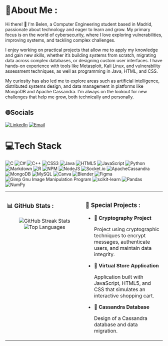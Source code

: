 # 💫About Me :
Hi there! 👋 I'm Belen, a Computer Engineering student based in Madrid, passionate about technology and eager to learn and grow. My primary focus is on the world of cybersecurity, where I love exploring vulnerabilities, improving systems, and tackling complex challenges.

I enjoy working on practical projects that allow me to apply my knowledge and gain new skills, whether it’s building systems from scratch, migrating data across complex databases, or designing custom user interfaces. I have hands-on experience with tools like Metasploit, Kali Linux, and vulnerability assessment techniques, as well as programming in Java, HTML, and CSS.

My curiosity has also led me to explore areas such as artificial intelligence, distributed systems design, and data management in platforms like MongoDB and Apache Cassandra. I'm always on the lookout for new challenges that help me grow, both technically and personally.

## 🌐Socials
[![LinkedIn](https://img.shields.io/badge/LinkedIn-%230077B5.svg?logo=linkedin&logoColor=white)](https://www.linkedin.com/in/bel%C3%A9n-g%C3%B3mez-arnaldo-9946542a4/) 
[![Email](https://img.shields.io/badge/Email-D14836?logo=gmail&logoColor=white)](mailto:bga78a@gmail.com)

# 💻Tech Stack
![C](https://img.shields.io/badge/c-%2300599C.svg?style=for-the-badge&logo=c&logoColor=white) ![C#](https://img.shields.io/badge/c%23-%23239120.svg?style=for-the-badge&logo=c-sharp&logoColor=white) ![C++](https://img.shields.io/badge/c++-%2300599C.svg?style=for-the-badge&logo=c%2B%2B&logoColor=white) ![CSS3](https://img.shields.io/badge/css3-%231572B6.svg?style=for-the-badge&logo=css3&logoColor=white) ![Java](https://img.shields.io/badge/java-%23ED8B00.svg?style=for-the-badge&logo=java&logoColor=white) ![HTML5](https://img.shields.io/badge/html5-%23E34F26.svg?style=for-the-badge&logo=html5&logoColor=white) ![JavaScript](https://img.shields.io/badge/javascript-%23323330.svg?style=for-the-badge&logo=javascript&logoColor=%23F7DF1E) ![Python](https://img.shields.io/badge/python-3670A0?style=for-the-badge&logo=python&logoColor=ffdd54) ![Markdown](https://img.shields.io/badge/markdown-%23000000.svg?style=for-the-badge&logo=markdown&logoColor=white) ![R](https://img.shields.io/badge/r-%23276DC3.svg?style=for-the-badge&logo=r&logoColor=white) ![NPM](https://img.shields.io/badge/NPM-%23000000.svg?style=for-the-badge&logo=npm&logoColor=white) ![NodeJS](https://img.shields.io/badge/node.js-6DA55F?style=for-the-badge&logo=node.js&logoColor=white) ![Socket.io](https://img.shields.io/badge/Socket.io-black?style=for-the-badge&logo=socket.io&badgeColor=010101) ![ApacheCassandra](https://img.shields.io/badge/cassandra-%231287B1.svg?style=for-the-badge&logo=apache-cassandra&logoColor=white) ![MongoDB](https://img.shields.io/badge/MongoDB-%234ea94b.svg?style=for-the-badge&logo=mongodb&logoColor=white) ![MySQL](https://img.shields.io/badge/mysql-%2300f.svg?style=for-the-badge&logo=mysql&logoColor=white) ![Canva](https://img.shields.io/badge/Canva-%2300C4CC.svg?style=for-the-badge&logo=Canva&logoColor=white) ![Blender](https://img.shields.io/badge/blender-%23F5792A.svg?style=for-the-badge&logo=blender&logoColor=white) 	![Figma](https://img.shields.io/badge/figma-%23F24E1E.svg?style=for-the-badge&logo=figma&logoColor=white) ![Gimp Gnu Image Manipulation Program](https://img.shields.io/badge/Gimp-657D8B?style=for-the-badge&logo=gimp&logoColor=FFFFFF) ![scikit-learn](https://img.shields.io/badge/scikit--learn-%23F7931E.svg?style=for-the-badge&logo=scikit-learn&logoColor=white) ![Pandas](https://img.shields.io/badge/pandas-%23150458.svg?style=for-the-badge&logo=pandas&logoColor=white) ![NumPy](https://img.shields.io/badge/numpy-%23013243.svg?style=for-the-badge&logo=numpy&logoColor=white)


<div align="center">
  <table style="margin: 0 auto; padding: 0; border-collapse: collapse; width: 100%; table-layout: fixed;">
    <tr>
      <td width="50%" valign="top" style="padding: 5px;">
        <h3>📊 GitHub Stats :</h3>
        <div style="text-align: center;">
        <img src="https://github-readme-streak-stats.herokuapp.com/?user=Belen-gomez&theme=radical&hide_border=true" alt="GitHub Streak Stats"/>
        <br/>
        <img src="https://github-readme-stats.vercel.app/api/top-langs/?username=Belen-gomez&theme=radical&hide_border=true&include_all_commits=true&count_private=true&langs_count=20&exclude_repo=GRUPO13_Practica2" alt="Top Languages"/>
        </div>
      </td>
      <!-- Sección Derecha -->
      <td width="50%" valign="top" style="padding: 5px;">
        <h3>🚀 Special Projects :</h3>
        <ul>
          <li>
            <a href="https://github.com/Belen-gomez/AplicacionCriptografia" target="_blank" style="text-decoration: none !important; font-weight: bold;">📌 Cryptography Project</a>
            <p>Project using cryptographic techniques to encrypt messages, authenticate users, and maintain data integrity.</p>
          </li>
          <li>
            <a href="https://github.com/Belen-gomez/AplicacionCarritoCompra" target="_blank" style="text-decoration: none !important; font-weight: bold;">📌 Virtual Store Application</a>
            <p>Application built with JavaScript, HTML5, and CSS that simulates an interactive shopping cart.</p>
          </li>
          <li>
            <a href="https://github.com/Belen-gomez/AplicacionCarritoCompra" target="_blank" style="text-decoration: none !important; font-weight: bold;">📌 Cassandra Database</a>
            <p>Design of a Cassandra database and data migration.</p>
          </li>
        </ul>
      </td>
    </tr>
  </table>
</div>
